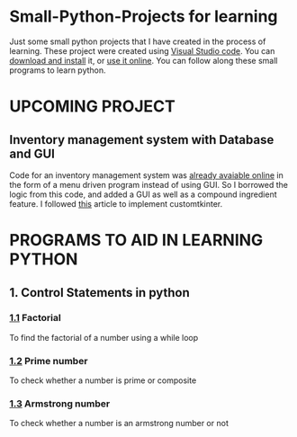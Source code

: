 # Small-Python-Projects for learning
Just some small python projects that I have created in the process of learning.
These project were created using [Visual Studio code](https://code.visualstudio.com/). You can [download and install](https://code.visualstudio.com/download) it, or [use it online](https://vscode.dev/).
You can follow along these small programs to learn python.

# UPCOMING PROJECT
## Inventory management system with Database and GUI
Code for an inventory management system was [already avaiable online](https://www.sourcecodester.com/python/16703/stock-inventory-system-python-free-source-code.html) in the form of a menu driven program instead of using GUI. So I borrowed the logic from this code, and added a GUI as well as a compound ingredient feature.
I followed [this](https://medium.com/@fareedkhandev/modern-gui-using-tkinter-12da0b983e22) article to implement customtkinter.

# PROGRAMS TO AID IN LEARNING PYTHON

## 1. Control Statements in python
### [1.1](https://github.com/leahtara/Small-Python-Projects/blob/main/1.1.py) Factorial
To find the factorial of a number using a while loop
### [1.2](https://github.com/leahtara/Small-Python-Projects/blob/main/1.2.py) Prime number
To check whether a number is prime or composite
### [1.3](https://github.com/leahtara/Small-Python-Projects/blob/main/1.3.py) Armstrong number
To check whether a number is an armstrong number or not



